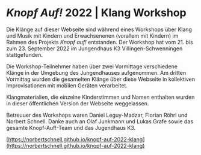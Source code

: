 # *Knopf Auf!* 2022 | Klang Workshop
Die Klänge auf dieser Webseite sind während eines Workshops über Klang und Musik mit Kindern und Erwachsenenen (vorallem mit Kindern) im Rahmen des Projekts *Knopf auf!* entstanden. Der Workshop hat vom 21. bis zum 23. September 2022 im Jungendhaus K3 Villingen-Schwenningen stattgefunden.

Die Workshop-Teilnehmer haben über zwei Vormittage verschiedene Klänge in der Umgebung des Jungendhauses aufgenommen. Am dritten Vormittag wurden die gesamelten Klänge über diese Webseite in kollektiven Improvisationen mit mobilen Geräten verarbeitet.

Klangmaterialien, die einzelne Kinderstimmen und Namen enthalten wurden in dieser öffentlichen Version der Webseite weggelassen.

Betreuuer des Workshops waren Daniel Leguy-Madzar, Florian Röhrl und Norbert Schnell.
Danke auch an Olaf Junkmann und Lukas Grafe sowie das gesamte Knopf-Auf!-Team und das Jugendhaus K3.

[https://norbertschnell.github.io/knopf-auf-2022-klang](https://norbertschnell.github.io/knopf-auf-2022-klang)
